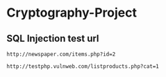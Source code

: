 # Cryptography-Project



## SQL Injection test url

```url
http://newspaper.com/items.php?id=2
```

```url
http://testphp.vulnweb.com/listproducts.php?cat=1
```
